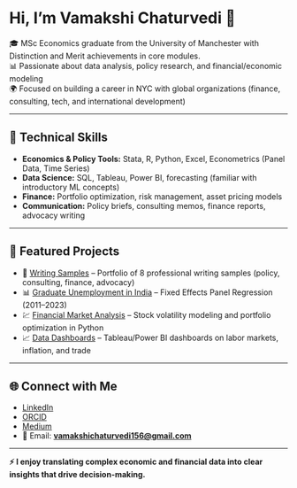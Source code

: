 # Hi, I’m Vamakshi Chaturvedi 👋  

🎓 MSc Economics graduate from the University of Manchester with Distinction and Merit achievements in core modules.  
📊 Passionate about data analysis, policy research, and financial/economic modeling  
🌍 Focused on building a career in NYC with global organizations (finance, consulting, tech, and international development)  

---

## 🔧 Technical Skills  
- **Economics & Policy Tools:** Stata, R, Python, Excel, Econometrics (Panel Data, Time Series)  
- **Data Science:** SQL, Tableau, Power BI, forecasting (familiar with introductory ML concepts)  
- **Finance:** Portfolio optimization, risk management, asset pricing models  
- **Communication:** Policy briefs, consulting memos, finance reports, advocacy writing
  
---

## 📂 Featured Projects  
- 📘 [Writing Samples](https://github.com/Vamakshi6402/Writing-Samples) – Portfolio of 8 professional writing samples (policy, consulting, finance, advocacy)  
- 📊 [Graduate Unemployment in India](https://github.com/Vamakshi6402/Economics-Data-Portfolio) – Fixed Effects Panel Regression (2011–2023)  
- 💹 [Financial Market Analysis](https://github.com/Vamakshi6402/Finance-Projects) – Stock volatility modeling and portfolio optimization in Python  
- 📈 [Data Dashboards](https://github.com/Vamakshi6402/Dashboards) – Tableau/Power BI dashboards on labor markets, inflation, and trade  

---

## 🌐 Connect with Me  
- [LinkedIn](https://www.linkedin.com/in/vamakshi-chaturvedi-283827206)  
- [ORCID](https://orcid.org/0009-0003-3307-783X)  
- [Medium](https://medium.com/@vamakshichaturvedi13)  
- 📧 Email: **vamakshichaturvedi156@gmail.com**  

---

**⚡ I enjoy translating complex economic and financial data into clear insights that drive decision-making.**
